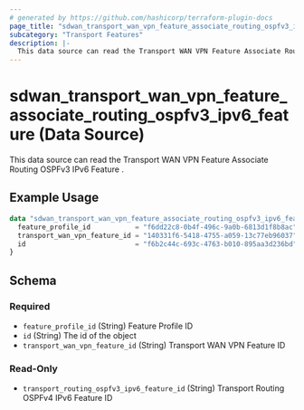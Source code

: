 ```yaml
---
# generated by https://github.com/hashicorp/terraform-plugin-docs
page_title: "sdwan_transport_wan_vpn_feature_associate_routing_ospfv3_ipv6_feature Data Source - terraform-provider-sdwan"
subcategory: "Transport Features"
description: |-
  This data source can read the Transport WAN VPN Feature Associate Routing OSPFv3 IPv6 Feature .
---
```


# sdwan_transport_wan_vpn_feature_associate_routing_ospfv3_ipv6_feature (Data Source)

This data source can read the Transport WAN VPN Feature Associate Routing OSPFv3 IPv6 Feature .

## Example Usage

```terraform
data "sdwan_transport_wan_vpn_feature_associate_routing_ospfv3_ipv6_feature" "example" {
  feature_profile_id           = "f6dd22c8-0b4f-496c-9a0b-6813d1f8b8ac"
  transport_wan_vpn_feature_id = "140331f6-5418-4755-a059-13c77eb96037"
  id                           = "f6b2c44c-693c-4763-b010-895aa3d236bd"
}
```

<!-- schema generated by tfplugindocs -->
## Schema

### Required

- `feature_profile_id` (String) Feature Profile ID
- `id` (String) The id of the object
- `transport_wan_vpn_feature_id` (String) Transport WAN VPN Feature ID

### Read-Only

- `transport_routing_ospfv3_ipv6_feature_id` (String) Transport Routing OSPFv4 IPv6 Feature ID
